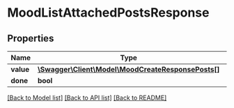 # MoodListAttachedPostsResponse

## Properties
Name | Type | Description | Notes
------------ | ------------- | ------------- | -------------
**value** | [**\Swagger\Client\Model\MoodCreateResponsePosts[]**](MoodCreateResponsePosts.md) |  | [optional] 
**done** | **bool** |  | [optional] 

[[Back to Model list]](../README.md#documentation-for-models) [[Back to API list]](../README.md#documentation-for-api-endpoints) [[Back to README]](../README.md)


